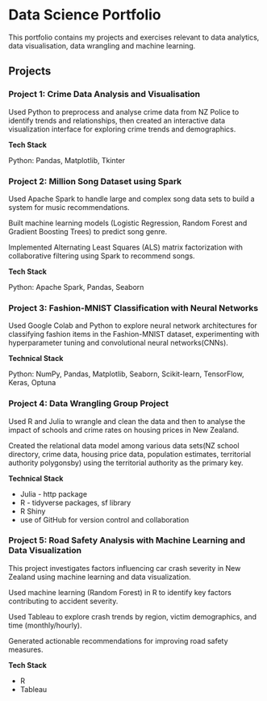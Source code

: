 # Data Science Portfolio
This portfolio contains my projects and exercises relevant to data analytics, data visualisation, data wrangling and machine learning.

## Projects
### Project 1: Crime Data Analysis and Visualisation

Used Python to preprocess and analyse crime data from NZ Police to identify trends and relationships, then created an interactive data visualization interface for exploring crime trends and demographics.

**Tech Stack**

Python: Pandas, Matplotlib, Tkinter

### Project 2: Million Song Dataset using Spark

Used Apache Spark to handle large and complex song data sets to build a system for music recommendations. 

Built machine learning models (Logistic Regression, Random Forest and Gradient Boosting Trees) to predict song genre.

Implemented Alternating Least Squares (ALS) matrix factorization with collaborative filtering using Spark to recommend songs.

**Tech Stack**

Python: Apache Spark, Pandas, Seaborn

### Project 3: Fashion-MNIST Classification with Neural Networks

Used Google Colab and Python to explore neural network architectures for classifying fashion items in the Fashion-MNIST dataset, experimenting with hyperparameter tuning and convolutional neural networks(CNNs).

**Technical Stack**

Python: NumPy, Pandas, Matplotlib, Seaborn, Scikit-learn, TensorFlow, Keras, Optuna

### Project 4: Data Wrangling Group Project

Used R and Julia to wrangle and clean the data and then to analyse the impact of schools and crime rates on housing prices in New Zealand.

Created the relational data model among various data sets(NZ school directory, crime data, housing price data, population estimates, territorial authority polygonsby) using the territorial authority as the primary key.

**Technical Stack**

- Julia - http package
- R - tidyverse packages, sf library
- R Shiny
- use of GitHub for version control and collaboration

### Project 5: Road Safety Analysis with Machine Learning and Data Visualization


This project investigates factors influencing car crash severity in New Zealand using machine learning and data visualization.

Used machine learning (Random Forest) in R to identify key factors contributing to accident severity.

Used Tableau to explore crash trends by region, victim demographics, and time (monthly/hourly).

Generated actionable recommendations for improving road safety measures.

**Tech Stack**

- R
- Tableau
